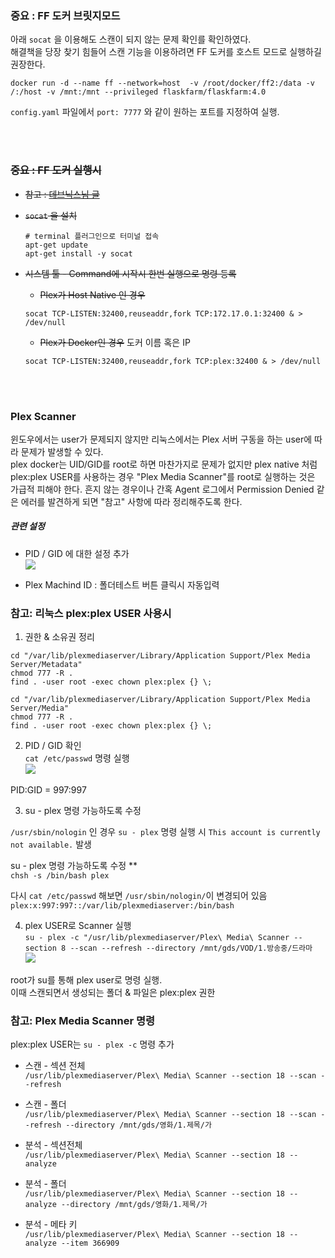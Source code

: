 ### 중요 : FF 도커 브릿지모드
  아래 `socat` 을 이용해도 스캔이 되지 않는 문제 확인를 확인하였다.  
  해결책을 당장 찾기 힘들어 스캔 기능을 이용하려면 FF 도커를 호스트 모드로 실행하길 권장한다.  
  ```
  docker run -d --name ff --network=host  -v /root/docker/ff2:/data -v /:/host -v /mnt:/mnt --privileged flaskfarm/flaskfarm:4.0
  ```
  `config.yaml` 파일에서 `port: 7777` 와 같이 원하는 포트를 지정하여 실행.

<br>
<br>

### ~~중요 : FF 도커 실행시~~
  * ~~참고 : [데브닉스님 글](https://sjva.me/bbs/board.php?bo_table=tip&wr_id=8397)~~
  * ~~`socat` 을 설치~~
    ```
    # terminal 플러그인으로 터미널 접속
    apt-get update
    apt-get install -y socat  
    ```

  * ~~시스템 툴 - Command에 시작시 한번 실행으로 명령 등록~~

    * ~~Plex가 Host Native 인 경우~~
    ```
    socat TCP-LISTEN:32400,reuseaddr,fork TCP:172.17.0.1:32400 & > /dev/null
    ```

    * ~~Plex가 Docker인 경우~~
    도커 이름 혹은 IP  
    ```
    socat TCP-LISTEN:32400,reuseaddr,fork TCP:plex:32400 & > /dev/null
    ```
  
<br>
<br>

### Plex Scanner

 윈도우에서는 user가 문제되지 않지만 리눅스에서는 Plex 서버 구동을 하는 user에 따라 문제가 발생할 수 있다.  
 plex docker는 UID/GID를 root로 하면 마찬가지로 문제가 없지만 plex native 처럼 plex:plex USER를 사용하는 경우 "Plex Media Scanner"를 root로 실행하는 것은 가급적 피해야 한다.
 흔지 않는 경우이나 간혹 Agent 로그에서 Permission Denied 같은 에러를 발견하게 되면 "참고" 사항에 따라 정리해주도록 한다.


##### 관련 설정

  * PID / GID 에 대한 설정 추가  
    ![](https://media.discordapp.net/attachments/631112094015815681/902642292748349460/unknown.png)
 
  * Plex Machind ID : 폴더테스트 버튼 클릭시 자동입력

### 참고: 리눅스 plex:plex USER 사용시

  1. 권한 & 소유권 정리
  ```
  cd "/var/lib/plexmediaserver/Library/Application Support/Plex Media Server/Metadata"  
  chmod 777 -R .  
  find . -user root -exec chown plex:plex {} \;  

  cd "/var/lib/plexmediaserver/Library/Application Support/Plex Media Server/Media"  
  chmod 777 -R .  
  find . -user root -exec chown plex:plex {} \;  
  ```

  2. PID / GID 확인  
  `cat /etc/passwd`  명령 실행  
  ![](https://media.discordapp.net/attachments/631112094015815681/902457156580810752/unknown.png)

  PID:GID = 997:997
  
  3. su - plex 명령 가능하도록 수정

  `/usr/sbin/nologin` 인 경우 `su - plex` 명령 실행 시 `This account is currently not available.` 발생

  su - plex 명령 가능하도록 수정 **   
  `chsh -s /bin/bash plex`

  다시 `cat /etc/passwd` 해보면 `/usr/sbin/nologin/`이 변경되어 있음  
  `plex:x:997:997::/var/lib/plexmediaserver:/bin/bash`


  4. plex USER로 Scanner 실행  
  `su - plex -c "/usr/lib/plexmediaserver/Plex\ Media\ Scanner --section 8 --scan --refresh --directory /mnt/gds/VOD/1.방송중/드라마`  
  ![](https://media.discordapp.net/attachments/631112094015815681/902453631339597824/unknown.png?width=1596&height=42)

root가 su를 통해 plex user로 명령 실행.  
이때 스캔되면서 생성되는 폴더 & 파일은 plex:plex 권한


### 참고: Plex Media Scanner 명령
  plex:plex USER는 ```su - plex -c``` 명령 추가

 
  * 스캔 - 섹션 전체   
    `/usr/lib/plexmediaserver/Plex\ Media\ Scanner --section 18 --scan --refresh`

  * 스캔 - 폴더  
    `/usr/lib/plexmediaserver/Plex\ Media\ Scanner --section 18 --scan --refresh --directory /mnt/gds/영화/1.제목/가`

  * 분석 - 섹션전체  
    `/usr/lib/plexmediaserver/Plex\ Media\ Scanner --section 18 --analyze`

  * 분석 - 폴더  
    `/usr/lib/plexmediaserver/Plex\ Media\ Scanner --section 18 --analyze --directory /mnt/gds/영화/1.제목/가`

  * 분석 - 메타 키  
    `/usr/lib/plexmediaserver/Plex\ Media\ Scanner --section 18 --analyze --item 366909`


